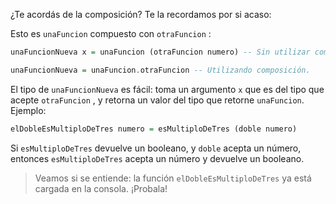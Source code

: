 ¿Te acordás de la composición? Te la recordamos por si acaso:

Esto es `unaFuncion` compuesto con `otraFuncion` :

```haskell
unaFuncionNueva x = unaFuncion (otraFuncion numero) -- Sin utilizar composición.

unaFuncionNueva = unaFuncion.otraFuncion -- Utilizando composición.
```

El tipo de `unaFuncionNueva` es fácil: toma un argumento `x` que es del tipo que acepte `otraFuncion` , y retorna un valor del tipo que retorne `unaFuncion`. Ejemplo:

```haskell
elDobleEsMultiploDeTres numero = esMultiploDeTres (doble numero)
```

Si `esMultiploDeTres` devuelve un booleano, y `doble` acepta un número, entonces `esMultiploDeTres` acepta un número y devuelve un booleano. 

> Veamos si se entiende: la función `elDobleEsMultiploDeTres` ya está cargada en la consola. ¡Probala!
